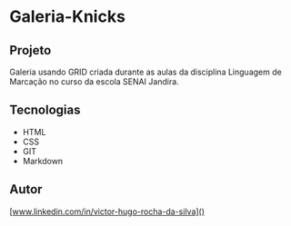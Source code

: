 # Galeria-Knicks


## Projeto 
Galeria usando GRID criada durante as aulas da disciplina Linguagem de Marcação no curso da escola SENAI Jandira.



## Tecnologias 
+ HTML
+ CSS
+ GIT
+ Markdown


## Autor
[www.linkedin.com/in/victor-hugo-rocha-da-silva]()
